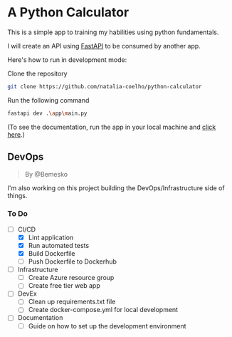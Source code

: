 # A Python Calculator

This is a simple app to training my habilities using python fundamentals.

I will create an API using [FastAPI](https://fastapi.tiangolo.com/) to be consumed by another app.

Here's how to run in development mode:

Clone the repository

``` bash
git clone https://github.com/natalia-coelho/python-calculator
```

Run the following command

``` bash
fastapi dev .\app\main.py
```

(To see the documentation, run the app in your local machine and [click here](http://127.0.0.1:8000/docs).)

## DevOps

> By @Bemesko

I'm also working on this project building the DevOps/Infrastructure side of things.

### To Do

- [ ] CI/CD
  - [X] Lint application
  - [X] Run automated tests
  - [X] Build Dockerfile
  - [ ] Push Dockerfile to Dockerhub
- [ ] Infrastructure
  - [ ] Create Azure resource group
  - [ ] Create free tier web app
- [ ] DevEx
  - [ ] Clean up requirements.txt file
  - [ ] Create docker-compose.yml for local development
- [ ] Documentation
  - [ ] Guide on how to set up the development environment
